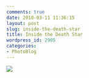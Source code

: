 ```yaml
---
comments: true
date: 2010-03-11 11:36:15
layout: post
slug: inside-the-death-star
title: Inside the Death Star
wordpress_id: 2905
categories:
- PhotoBlog
---
```


![](http://ryanfitzer.com/main/wp-content/uploads/2010/03/velvia-100-x-process-12.jpg)
